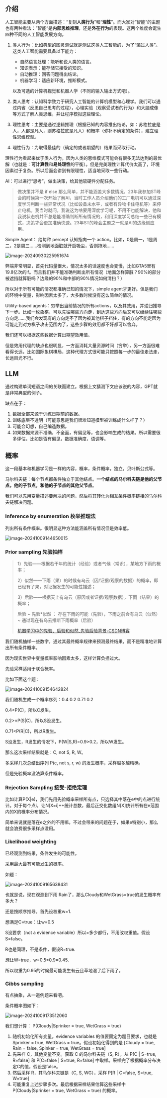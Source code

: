 ## 介绍

人工智能主要从两个方面描述：“复刻**人类行为**”和“**理性**”。而大家对”智能“的主题也有两种看法：”智能“是**内部思维推理**，还是**外在行为**的表现。这两个维度会诞生四种不同的人工智能发展方向。

1. 类人行为：比如典型的图灵测试就是测试这类人工智能的，为了“骗过人类”。这类人工智能需要具备以下能力：

   - 自然语言处理：能听和说人类的语言。
   - 知识表示：能存储它接受的知识。
   - 自动推理：回答问题得出结论。
   - 机器学习：适应新环境，推断模式。

   以及可选的计算机视觉和机器人学（不同的输入输出方式吧）。

2. 类人思考：认知科学致力于研究人工智能的计算机模型和心理学。我们可以通过内省（反思自己思考的过程），心理实验（观察受试者的行为）和大脑成像等方式了解人类思维，并让程序模拟这些理论。

3. 理性思考：主要是通过逻辑推理（根据已知的内容推出结论，如：苏格拉底是人，人都是凡人，则苏格拉底是凡人）和概率（弥补不确定的条件），建立理性思维模型。

4. 理性行为：为取得最佳的（确定的或者期望的）结果而采取行动。

理性行为看起来优于类人行为，因为人类的思维模式可能会有很多无法达到的最优解（也就是：**可计算性**和**易处理性**的平衡）。但是完美理性计算代价太高了，环境因素过于复杂。所以后面会讲到有限理性，适当地采取一些行动。

AI：可以进行“思考”，做出决策，给其他软硬件分配任务。

> 做决策并不是 if else 那么简单，并不能涵盖大多数情况。23年我参加ST峰会的时候第一次开始了解AI，当时工作人员介绍他们的工厂电机可以通过深度学习判断一些异常状况（比如设备未水平，或者有异物卡住电机等）来停止电机。我当时就问，我说这为啥要用深度学习呢，不用不也能解决，他和我说状态机并不总是能准确判断所有情况的，利用深度学习总结一些已有模式，决策才会更加准确快速。23年ST的峰会主题之一就是AI的边缘侧应用。

Simple Agent： 给每种 percept 认知指向一个 action。比如，0是周一，1是周二，2是周三……检测到地面脏就开启吸尘，否则拖地……

![image-20240930225951674](https://raw.githubusercontent.com/Jingqing3948/FigureBed/main/mdImages/202409302259773.png)

弊端非常明显，首先代码量很大，情况太多的话速度也会变慢，比如GTA5里有19.8亿次的if。而且我们并不能准确判断出所有情况（地面怎样算脏？90%的部分被遮挡就算脏吗？边缘的90%和中部的90%情况如何清扫？）

所以对于所有可能的情况都准确已知的情况下，simple agent才更好。但是我们的环境中变量，影响因素太多了，大多数时候没有这么简单的情况。

Utility-based agents：穷举出当前情况的所有actions，以及其效用，并递归推导下一步。比如一枚象棋，可以先往哪些方向走，到达这些方向后又可以继续往哪些方向走……我们会发现有的方向走不了因为被其他棋子挡住，有的方向不能走因为可能走到对方棋子攻击范围内了，这些步骤的效用都不好都可以舍弃。

我们还可以根据这些数据计算出期望效用值。

但是效用代理的缺点也很明显，一方面消耗大量资源时间（穷举），另一方面很难看得长远，比如国际象棋棋局，这种代理方式很可能只按照每一步的最佳走法走，长远目光不行。

## LLM

通过构建单词短语之间的关联而建立。根据上文猜测下文应该说的内容，GPT就是非常典型的例子。

缺点在于：

1. 数据全部来源于训练日期前的数据。
2. 训练底层不透明（可能意思是我们很难知道模型被训练成什么样了？）
3. 可能会幻想，自己编造数据。
4. 如果数据来源不准确，不全面，有偏见等，也会影响生成的结果。所以需要很多评估，比如是否有偏见，数据准确度，语调等。

## 概率

这一段基本和机器学习是一样的内容，概率，条件概率，独立，贝叶斯公式等。

马尔科夫链：每个节点都条件独立于其他结点。**一个结点的马尔科夫链是他的父节点，他的子节点，和他的子节点的其他父节点**。

我们可以先用变量描述要解决的问题，然后将其转化为相互条件概率链接的马尔科夫链解决问题。

### Inference by enumeration 枚举推理法

列出所有条件概率。很明显这种方法能涵盖所有情况但是效率低。

![image-20241009144650015](https://raw.githubusercontent.com/Jingqing3948/FigureBed/main/mdImages/202410091446081.png)

### Prior sampling 先验抽样

> 1）先验——根据若干年的统计（经验）或者气候（常识），某地方下雨的概率；
>
> 2）似然——下雨（果）的时候有乌云（因/证据/观察的数据）的概率，即已经有了果，对证据发生的可能性描述；
>
> 3）后验——根据天上有乌云（原因或者证据/观察数据），下雨（结果）的概率；
>
> 后验 ~ 先验*似然 ： 存在下雨的可能（先验），下雨之前会有乌云（似然）~ 通过现在有乌云推断下雨概率（后验）
>
> [机器学习中的先验、后验和似然_先验后验背景-CSDN博客](https://blog.csdn.net/qq_39905917/article/details/83035386)

我们随机抽样一些数字，通过其最终概率规律来预测最终结果，而不是精准地计算出所有条件概率。

因为现实世界中变量概率影响因素太多，这样计算负担过大。

先验采样适用于联合概率。

比如下面这个题：

![image-20241009154642824](https://raw.githubusercontent.com/Jingqing3948/FigureBed/main/mdImages/202410091546895.png)

我们随机生成一个概率序列：0.4 0.2 0.71 0.2

0.4<P(C)，所以C发生。

0.2>=P(S|C)，所以S没发生。

0.71<P(R|C)，所以R发生。

S没发生，R发生的情况下，P(W|S,R)=0.9>0.2，所以W发生。

那么这次采样结果就是：C, not S, R, W。

多采样几次总结出序列 P(c, not s, r, w) 的发生概率，采样越多越精确。

但是先验概率没法算条件概率。

### Rejection Sampling 接受-拒绝定理

比如计算P(X|e)，我们先用先验概率采样所有点，只选择其中落在e中的点进行统计。对于每个点i，让N[X=i]++统计总数，最后正交化数组N[X]统计所有在e范围内的X的概率分布情况。

简单来说就是落在e之外的不用嘛。不过会带来的问题在于，如果e特别小，那么就会浪费很多采样点没用。

### Likelihood weighting

已经观测到结果，条件发生的可能性。

采用最大最有可能发生的概率。

如题：

![image-20241009165638431](https://raw.githubusercontent.com/Jingqing3948/FigureBed/main/mdImages/202410091656513.png)

也就是说，现在观测到下雨 Rain了，那么Cloudy和WetGrass=true的发生概率有多大？

还是按顺序推导。首先设权重w=1.

想满足C=true：让w=0.5

S没要求（not a evidence variable）所以=多少都行，不用改权重值。假设S=false。

R也是同理，不是条件，假设R=true.

想让W=true，w=0.5*0.9=0.45.

所以权重为0.95的时候最可能发生有云且草地湿了后下雨了。

### Gibbs sampling

有点抽象，从一道例题来看吧。

条件概率图如下：

![image-20241009173512060](https://raw.githubusercontent.com/Jingqing3948/FigureBed/main/mdImages/202410091735113.png)

我们想计算： P(Cloudy|Sprinker = true, WetGrass = true)

1. 随机初始化所有变量。evidence variables 的值要固定为题目要求，也就是 Sprinker = true, WetGrass = true。假设初始化得到的是 [Cloudy = true, Rain = false, Spinker = true, WetGrass = true]
2. 先采样 C，其他变量不变。获取 C 的马尔科夫链（S, R），从 P[C | S=true, R=false] 和 P[C=false | S=true, R=false] 中取样。采样完了根据概率分布决定C的值，假设是false。
3. 然后采样 R，其马尔科夫链是（C, S, WG），采样 P[R | C=false, S=true, W=true] 
4. 可能重复上述步骤多次。最后根据采样结果估算这些采样中 P(Cloudy|Sprinker = true, WetGrass = true) 的概率。